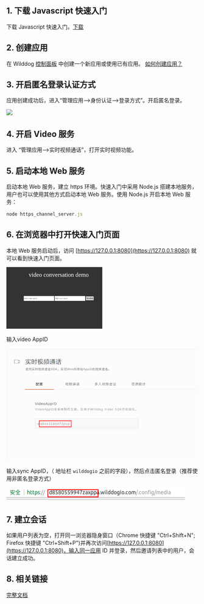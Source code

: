 ## 1. 下载 Javascript 快速入门

下载 Javascript 快速入门。[下载](https://github.com/WildDogTeam/video-quickstart-javascript/archive/master.zip)

## 2. 创建应用

在 Wilddog [控制面板](https://www.wilddog.com/dashboard/) 中创建一个新应用或使用已有应用。 [如何创建应用？](https://docs.wilddog.com/console/creat.html)

## 3. 开启匿名登录认证方式

应用创建成功后，进入“管理应用-->身份认证-->登录方式”。开启匿名登录。

![](https://itolfh.gitbooks.io/video/content/assets/openanonymous.png)

## 4. 开启 Video 服务
进入 “管理应用-->实时视频通话”，打开实时视频功能。
## 5. 启动本地 Web 服务

启动本地 Web 服务，建立 https 环境。快速入门中采用 Node.js 搭建本地服务，用户也可以使用其他方式启动本地 Web 服务。使用 Node.js 开启本地 Web 服务：

```javascript
node https_channel_server.js
```
## 6. 在浏览器中打开快速入门页面

本地 Web 服务启动后，访问 [https://127.0.0.1:8080](https://127.0.0.1:8080) 就可以看到快速入门页面。

<img src='images/video_quickstart_js_login1.png' style='width:50%'>

输入video AppID

<img src='images/video_quickstart_js_videoAppId.png' alt="video_quickstart_js_videoAppId">

输入sync AppID，（ 地址栏 `wilddogio` 之前的字段），然后点击匿名登录（推荐使用非匿名登录方式）

<img src='images/video_quickstart_js_syncAppId.png' alt="video_quickstart_js_syncAppId">

## 7. 建立会话
如果用户列表为空，打开同一浏览器隐身窗口（Chrome 快捷键 "Ctrl+Shift+N"; Firefox 快捷键 "Ctrl+Shift+P")并再次访问[https://127.0.0.1:8080](https://127.0.0.1:8080)，输入同一应用 ID 并登录，然后邀请列表中的用户，会话建立成功。

## 8. 相关链接

[完整文档](https://docs.wilddog.com/guide/video/core.html)


